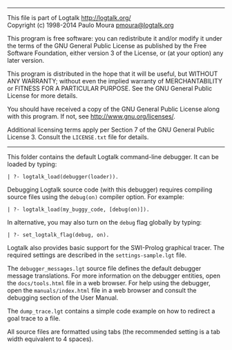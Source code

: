 ________________________________________________________________________

This file is part of Logtalk <http://logtalk.org/>  
Copyright (c) 1998-2014 Paulo Moura <pmoura@logtalk.org>

This program is free software: you can redistribute it and/or modify
it under the terms of the GNU General Public License as published by
the Free Software Foundation, either version 3 of the License, or
(at your option) any later version.

This program is distributed in the hope that it will be useful,
but WITHOUT ANY WARRANTY; without even the implied warranty of
MERCHANTABILITY or FITNESS FOR A PARTICULAR PURPOSE.  See the
GNU General Public License for more details.

You should have received a copy of the GNU General Public License
along with this program.  If not, see <http://www.gnu.org/licenses/>.

Additional licensing terms apply per Section 7 of the GNU General
Public License 3. Consult the `LICENSE.txt` file for details.
________________________________________________________________________


This folder contains the default Logtalk command-line debugger. It can
be loaded by typing:

	| ?- logtalk_load(debugger(loader)).

Debugging Logtalk source code (with this debugger) requires compiling
source files using the `debug(on)` compiler option. For example:

	| ?- logtalk_load(my_buggy_code, [debug(on)]).

In alternative, you may also turn on the `debug` flag globally by typing:

	| ?- set_logtalk_flag(debug, on).

Logtalk also provides basic support for the SWI-Prolog graphical tracer.
The required settings are described in the `settings-sample.lgt` file.

The `debugger_messages.lgt` source file defines the default debugger
message translations. For more information on the debugger entities,
open the `docs/tools.html` file in a web browser. For help using the
debugger, open the `manuals/index.html` file in a web browser and
consult the debugging section of the User Manual.

The `dump_trace.lgt` contains a simple code example on how to redirect
a goal trace to a file.

All source files are formatted using tabs (the recommended setting is
a tab width equivalent to 4 spaces).
